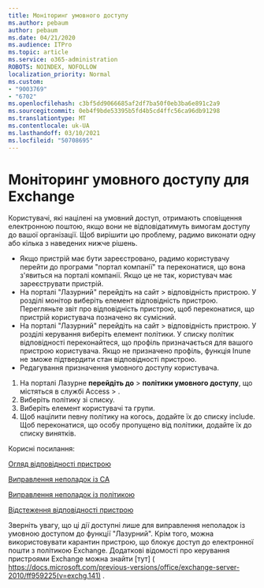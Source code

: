 ```yaml
---
title: Моніторинг умовного доступу
ms.author: pebaum
author: pebaum
ms.date: 04/21/2020
ms.audience: ITPro
ms.topic: article
ms.service: o365-administration
ROBOTS: NOINDEX, NOFOLLOW
localization_priority: Normal
ms.custom:
- "9003769"
- "6702"
ms.openlocfilehash: c3bf5dd9066685af2df7ba50f0eb3ba6e891c2a9
ms.sourcegitcommit: 0eb4f9bde53395b5fd4b5cd4ffc56ca96db91298
ms.translationtype: MT
ms.contentlocale: uk-UA
ms.lasthandoff: 03/10/2021
ms.locfileid: "50708695"
---
```

# <a name="monitoring-conditional-access-for-exchange"></a>Моніторинг умовного доступу для Exchange

Користувачі, які націлені на умовний доступ, отримають сповіщення електронною поштою, якщо вони не відповідатимуть вимогам доступу до вашої організації. Щоб вирішити цю проблему, радимо виконати одну або кілька з наведених нижче рішень.

- Якщо пристрій має бути зареєстровано, радимо користувачу перейти до програми "портал компанії" та переконатися, що вона з'явиться на порталі компанії. Якщо це не так, користувач має зареєструвати пристрій.
- На порталі "Лазурний" перейдіть на сайт > відповідність пристрою. У розділі монітор виберіть елемент відповідність пристрою. Перегляньте звіт про відповідність пристрою, щоб переконатися, що пристрій користувача позначено як сумісний.
- На порталі "Лазурний" перейдіть на сайт > відповідність пристрою. У розділі керування виберіть елемент політики. У списку політик відповідності переконайтеся, що профіль призначається для вашого пристрою користувача. Якщо не призначено профіль, функція Inune не зможе підтвердити стан відповідності пристрою.
- Редагування призначення умовного доступу користувача.

1. На порталі Лазурне **перейдіть до**  >  **політики умовного доступу**, що містяться в службі Access  >  .
2. Виберіть політику зі списку.
3. Виберіть елемент користувачі та групи.
4. Щоб націлити певну політику на когось, додайте їх до списку include. Щоб переконатися, що особу пропущено від політики, додайте їх до списку винятків.

Корисні посилання:

[Огляд відповідності пристрою](https://docs.microsoft.com/intune/device-compliance-get-started)

[Виправлення неполадок із CA](https://docs.microsoft.com/intune/troubleshoot-conditional-access)

[Виправлення неполадок із політикою](https://docs.microsoft.com/troubleshoot/mem/intune/troubleshoot-policies-in-microsoft-intune)

[Відстеження відповідності пристрою](https://docs.microsoft.com/intune/compliance-policy-monitor)

Зверніть увагу, що ці дії доступні лише для виправлення неполадок із умовною доступом до функції "Лазурний". Крім того, можна використовувати карантин пристрою, що блокує доступ до електронної пошти з політикою Exchange. Додаткові відомості про керування пристроями Exchange можна знайти [тут] ( https://docs.microsoft.com/previous-versions/office/exchange-server-2010/ff959225(v=exchg.141) .
